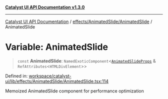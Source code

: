 [**Catalyst UI API Documentation v1.3.0**](../../../../README.md)

---

[Catalyst UI API Documentation](../../../../README.md) / [effects/AnimatedSlide/AnimatedSlide](../README.md) / AnimatedSlide

# Variable: AnimatedSlide

> `const` **AnimatedSlide**: `NamedExoticComponent`\<[`AnimatedSlideProps`](../interfaces/AnimatedSlideProps.md) & `RefAttributes`\<`HTMLDivElement`\>\>

Defined in: [workspace/catalyst-ui/lib/effects/AnimatedSlide/AnimatedSlide.tsx:114](https://github.com/TheBranchDriftCatalyst/catalyst-ui/blob/main/lib/effects/AnimatedSlide/AnimatedSlide.tsx#L114)

Memoized AnimatedSlide component for performance optimization
